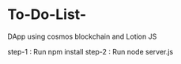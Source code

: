 # To-Do-List-
DApp using cosmos blockchain and Lotion JS

step-1 : Run npm install
step-2 : Run node server.js
